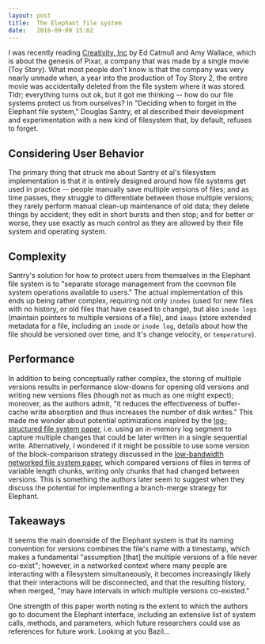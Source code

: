 ```yaml
---
layout: post
title:  The Elephant file system
date:   2018-09-09 15:02
---
```



I was recently reading [Creativity, Inc](https://www.amazon.com/Creativity-Inc-Overcoming-Unseen-Inspiration/dp/0812993012) by Ed Catmull and Amy Wallace, which is about the genesis of Pixar, a company that was made by a single movie (Toy Story). What most people don't know is that the company was very nearly unmade when, a year into the production of Toy Story 2, the entire movie was accidentally deleted from the file system where it was stored. Tldr; everything turns out ok, but it got me thinking -- how do our file systems protect us from ourselves? In "Deciding when to forget in the Elephant file system," Douglas Santry, et al described their development and experimentation with a new kind of filesystem that, by default, refuses to forget.

## Considering User Behavior

The primary thing that struck me about Santry et al's filesystem implementation is that it is entirely designed around how file systems get used in practice -- people manually save multiple versions of files; and as time passes, they struggle to differentiate between those multiple versions; they rarely perform manual clean-up maintenance of old data; they delete things by accident; they edit in short bursts and then stop; and for better or worse, they use exactly as much control as they are allowed by their file system and operating system.

## Complexity

Santry's solution for how to protect users from themselves in the Elephant file system is to "separate storage management from the common file system operations available to users." The actual implementation of this ends up being rather complex, requiring not only `inodes` (used for new files with no history, or old files that have ceased to change), but also `inode logs` (maintain pointers to multiple versions of a file), and `imaps` (store extended metadata for a file, including an `inode` or `inode log`, details about how the file should be versioned over time, and it's change velocity, or `temperature`).

## Performance

In addition to being conceptually rather complex, the storing of multiple versions results in performance slow-downs for opening old versions and writing new versions files (though not as much as one might expect); moreover, as the authors admit, "it reduces the effectiveness of buffer-cache write absorption and thus increases the number of disk writes." This made me wonder about potential optimizations inspired by the [log-structured file system paper](https://rebeccabilbro.github.io/log-structured-filesystem/), i.e. using an in-memory log segment to capture multiple changes that could be later written in a single sequential write. Alternatively, I wondered if it might be possible to use some version of the block-comparison strategy discussed in the [low-bandwidth networked file system paper](https://rebeccabilbro.github.io/network-filesystem/), which compared versions of files in terms of variable length chunks, writing only chunks that had changed between versions. This is something the authors later seem to suggest when they discuss the potential for implementing a branch-merge strategy for Elephant.

## Takeaways

It seems the main downside of the Elephant system is that its naming convention for versions combines the file's name with a timestamp, which makes a fundamental "assumption [that] the multiple versions of a file never co-exist"; however, in a networked context where many people are interacting with a filesystem simultaneously, it becomes increasingly likely that their interactions will be disconnected, and that the resulting history, when merged, "may have intervals in which multiple versions co-existed."

One strength of this paper worth noting is the extent to which the authors go to document the Elephant interface, including an extensive list of system calls, methods, and parameters, which future researchers could use as references for future work. Looking at you Bazil...
